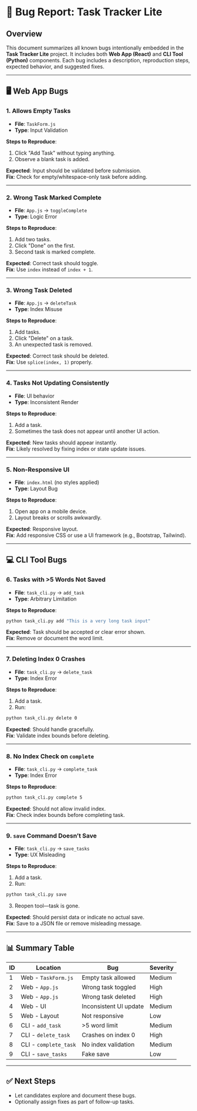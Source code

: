 # 🐞 Bug Report: Task Tracker Lite

## Overview

This document summarizes all known bugs intentionally embedded in the **Task Tracker Lite** project. It includes both **Web App (React)** and **CLI Tool (Python)** components. Each bug includes a description, reproduction steps, expected behavior, and suggested fixes.

---

## 🖥 Web App Bugs

### 1. Allows Empty Tasks

- **File**: `TaskForm.js`  
- **Type**: Input Validation  

**Steps to Reproduce**:
1. Click "Add Task" without typing anything.
2. Observe a blank task is added.

**Expected**: Input should be validated before submission.  
**Fix**: Check for empty/whitespace-only task before adding.

---

### 2. Wrong Task Marked Complete

- **File**: `App.js` → `toggleComplete`  
- **Type**: Logic Error  

**Steps to Reproduce**:
1. Add two tasks.
2. Click "Done" on the first.
3. Second task is marked complete.

**Expected**: Correct task should toggle.  
**Fix**: Use `index` instead of `index + 1`.

---

### 3. Wrong Task Deleted

- **File**: `App.js` → `deleteTask`  
- **Type**: Index Misuse  

**Steps to Reproduce**:
1. Add tasks.
2. Click "Delete" on a task.
3. An unexpected task is removed.

**Expected**: Correct task should be deleted.  
**Fix**: Use `splice(index, 1)` properly.

---

### 4. Tasks Not Updating Consistently

- **File**: UI behavior  
- **Type**: Inconsistent Render  

**Steps to Reproduce**:
1. Add a task.
2. Sometimes the task does not appear until another UI action.

**Expected**: New tasks should appear instantly.  
**Fix**: Likely resolved by fixing index or state update issues.

---

### 5. Non-Responsive UI

- **File**: `index.html` (no styles applied)  
- **Type**: Layout Bug  

**Steps to Reproduce**:
1. Open app on a mobile device.
2. Layout breaks or scrolls awkwardly.

**Expected**: Responsive layout.  
**Fix**: Add responsive CSS or use a UI framework (e.g., Bootstrap, Tailwind).

---

## 💻 CLI Tool Bugs

### 6. Tasks with >5 Words Not Saved

- **File**: `task_cli.py` → `add_task`  
- **Type**: Arbitrary Limitation  

**Steps to Reproduce**:
```bash
python task_cli.py add "This is a very long task input"
```

**Expected**: Task should be accepted or clear error shown.  
**Fix**: Remove or document the word limit.

---

### 7. Deleting Index 0 Crashes

- **File**: `task_cli.py` → `delete_task`  
- **Type**: Index Error  

**Steps to Reproduce**:
1. Add a task.
2. Run:
```bash
python task_cli.py delete 0
```

**Expected**: Should handle gracefully.  
**Fix**: Validate index bounds before deleting.

---

### 8. No Index Check on `complete`

- **File**: `task_cli.py` → `complete_task`  
- **Type**: Index Error  

**Steps to Reproduce**:
```bash
python task_cli.py complete 5
```

**Expected**: Should not allow invalid index.  
**Fix**: Check index bounds before completing task.

---

### 9. `save` Command Doesn’t Save

- **File**: `task_cli.py` → `save_tasks`  
- **Type**: UX Misleading  

**Steps to Reproduce**:
1. Add a task.
2. Run:
```bash
python task_cli.py save
```
3. Reopen tool—task is gone.

**Expected**: Should persist data or indicate no actual save.  
**Fix**: Save to a JSON file or remove misleading message.

---

## 📊 Summary Table

| ID | Location             | Bug                     | Severity |
|----|----------------------|--------------------------|----------|
| 1  | Web - `TaskForm.js`  | Empty task allowed       | Medium   |
| 2  | Web - `App.js`       | Wrong task toggled       | High     |
| 3  | Web - `App.js`       | Wrong task deleted       | High     |
| 4  | Web - UI             | Inconsistent UI update   | Medium   |
| 5  | Web - Layout         | Not responsive           | Low      |
| 6  | CLI - `add_task`     | >5 word limit            | Medium   |
| 7  | CLI - `delete_task`  | Crashes on index 0       | High     |
| 8  | CLI - `complete_task`| No index validation      | Medium   |
| 9  | CLI - `save_tasks`   | Fake save                | Low      |

---

## ✅ Next Steps

- Let candidates explore and document these bugs.
- Optionally assign fixes as part of follow-up tasks.
